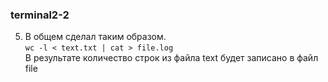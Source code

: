 ### terminal2-2
5. В общем сделал таким образом.    
`wc -l < text.txt | cat > file.log`   
В результате количество строк из файла text будет записано в файл file


